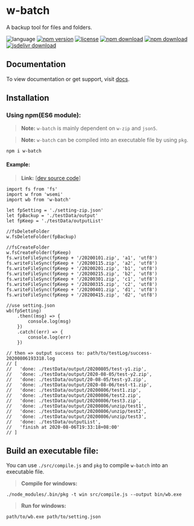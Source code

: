 # w-batch
A backup tool for files and folders.

![language](https://img.shields.io/badge/language-JavaScript-orange.svg) 
[![npm version](http://img.shields.io/npm/v/w-batch.svg?style=flat)](https://npmjs.org/package/w-batch) 
[![license](https://img.shields.io/npm/l/w-batch.svg?style=flat)](https://npmjs.org/package/w-batch) 
[![npm download](https://img.shields.io/npm/dt/w-batch.svg)](https://npmjs.org/package/w-batch) 
[![npm download](https://img.shields.io/npm/dm/w-batch.svg)](https://npmjs.org/package/w-batch) 
[![jsdelivr download](https://img.shields.io/jsdelivr/npm/hm/w-batch.svg)](https://www.jsdelivr.com/package/npm/w-batch)

## Documentation
To view documentation or get support, visit [docs](https://yuda-lyu.github.io/w-batch/WBatch.html).

## Installation
### Using npm(ES6 module):
> **Note:** `w-batch` is mainly dependent on `w-zip` and `json5`.

> **Note:** `w-batch` can be compiled into an executable file by using `pkg`. 

```alias
npm i w-batch
```

#### Example:
> **Link:** [[dev source code](https://github.com/yuda-lyu/w-batch/blob/master/g.mjs)]
```alias
import fs from 'fs'
import w from 'wsemi'
import wb from 'w-batch'

let fpSetting = './setting-zip.json'
let fpBackup = './testData/output'
let fpKeep = './testData/outputList'

//fsDeleteFolder
w.fsDeleteFolder(fpBackup)

//fsCreateFolder
w.fsCreateFolder(fpKeep)
fs.writeFileSync(fpKeep + '/20200101.zip', 'a1', 'utf8')
fs.writeFileSync(fpKeep + '/20200115.zip', 'a2', 'utf8')
fs.writeFileSync(fpKeep + '/20200201.zip', 'b1', 'utf8')
fs.writeFileSync(fpKeep + '/20200215.zip', 'b2', 'utf8')
fs.writeFileSync(fpKeep + '/20200301.zip', 'c1', 'utf8')
fs.writeFileSync(fpKeep + '/20200315.zip', 'c2', 'utf8')
fs.writeFileSync(fpKeep + '/20200401.zip', 'd1', 'utf8')
fs.writeFileSync(fpKeep + '/20200415.zip', 'd2', 'utf8')

//use setting.json
wb(fpSetting)
    .then((msg) => {
        console.log(msg)
    })
    .catch((err) => {
        console.log(err)
    })

// then => output success to: path/to/testLog/success-20200806193318.log
// [
//   'done: ./testData/output/20200805/test-y1.zip',
//   'done: ./testData/output/2020-08-05/test-y2.zip',
//   'done: ./testData/output/20-08-05/test-y3.zip',
//   'done: ./testData/output/2020-08-06/test-t1.zip',
//   'done: ./testData/output/20200806/test1.zip',
//   'done: ./testData/output/20200806/test2.zip',
//   'done: ./testData/output/20200806/test3.zip',
//   'done: ./testData/output/20200806/unzip/test1',
//   'done: ./testData/output/20200806/unzip/test2',
//   'done: ./testData/output/20200806/unzip/test3',
//   'done: ./testData/outputList',
//   'finish at 2020-08-06T19:33:18+08:00'
// ]
```

## Build an executable file:
You can use `./src/compile.js` and `pkg` to compile `w-batch` into an executable file.

> **Compile for windows:**
```
./node_modules/.bin/pkg -t win src/compile.js --output bin/wb.exe

```

> **Run for windows:**
```
path/to/wb.exe path/to/setting.json
```
